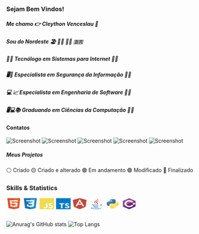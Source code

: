 ### Sejam Bem Vindos!

##### Me chamo :point_right: Cleython Venceslau :adult:
##### Sou do Nordeste :beach_umbrella: :surfing_man: :swimming_man: :brazil:
##### :technologist: Tecnólogo em Sistemas para Internet :man_student:
##### :desktop_computer::closed_lock_with_key: Especialista em Segurança da Informação :man_student:
##### :computer: :chart_with_upwards_trend: Especialista em Engenharia de Software :man_student:
##### :desktop_computer:💻📚 Graduando em Ciências da Computação 🧑‍🎓

####  Contatos

![Screenshot](https://img.shields.io/badge/Gmail-D14836?style=for-the-badge&logo=gmail&logoColor=white)
![Screenshot](https://img.shields.io/badge/WhatsApp-25D366?style=for-the-badge&logo=whatsapp&logoColor=white)
![Screenshot](https://img.shields.io/badge/Microsoft_Outlook-0078D4?style=for-the-badge&logo=microsoft-outlook&logoColor=white)
![Screenshot](https://img.shields.io/badge/Microsoft_Teams-6264A7?style=for-the-badge&logo=microsoft-teams&logoColor=white)
![Screenshot](https://img.shields.io/badge/LinkedIn-0077B5?style=for-the-badge&logo=linkedin&logoColor=white)

##### Meus Projetos

⚪  Criado
🟡  Criado e alterado
🟢  Em andamento
🟣  Modificado
🔵  Finalizado


### Skills & Statistics  
<div>
  <img align="center" alt="Cleython-HTML" height="30" width="40" src="https://raw.githubusercontent.com/devicons/devicon/master/icons/html5/html5-original.svg" style="max-width:100%;">
  <img align="center" alt="Cleython-CSS" height="30" width="40" src="https://raw.githubusercontent.com/devicons/devicon/master/icons/css3/css3-original.svg" style="max-width:100%;">
   <img align="center" alt="Cleython-Js" height="30" width="40" src="https://raw.githubusercontent.com/devicons/devicon/master/icons/javascript/javascript-plain.svg" style="max-width:100%;">
   <img align="center" alt="Cleython-Ts" height="30" width="40" src="https://raw.githubusercontent.com/devicons/devicon/master/icons/typescript/typescript-plain.svg" style="max-width:100%;">
    <img align="center" alt="Cleython-Angular" height="30" width="40" src="https://raw.githubusercontent.com/devicons/devicon/master/icons/angularjs/angularjs-plain.svg" style="max-width:100%;">
   <img align="center" alt="Cleython-Java" height="30" width="40" src="https://raw.githubusercontent.com/devicons/devicon/master/icons/java/java-original.svg" style="max-width:100%;">
  <img align="center" alt="Cleython-Python" height="30" width="40" src="https://raw.githubusercontent.com/devicons/devicon/master/icons/python/python-original.svg" style="max-width:100%;">
  <img align="center" alt="Cleython-Csharp" height="30" width="40" src="https://raw.githubusercontent.com/devicons/devicon/master/icons/csharp/csharp-original.svg" style="max-width:100%;">
</div><br>

![Anurag's GitHub stats](https://github-readme-stats.vercel.app/api?username=Cleython-Enginner&show_icons=true&theme=dark)
![Top Langs](https://github-readme-stats.vercel.app/api/top-langs/?username=Cleython-Enginner&layout=compact&theme=dark)





<!--
**Cleython-Enginner/Cleython-Enginner** is a ✨ _special_ ✨ repository because its `README.md` (this file) appears on your GitHub profile.

Here are some ideas to get you started:

- 🔭 I’m currently working on ...
- 🌱 I’m currently learning ...
- 👯 I’m looking to collaborate on ...
- 🤔 I’m looking for help with ...
- 💬 Ask me about ...
- 📫 How to reach me: ...
- 😄 Pronouns: ...
- ⚡ Fun fact: ...
-->
